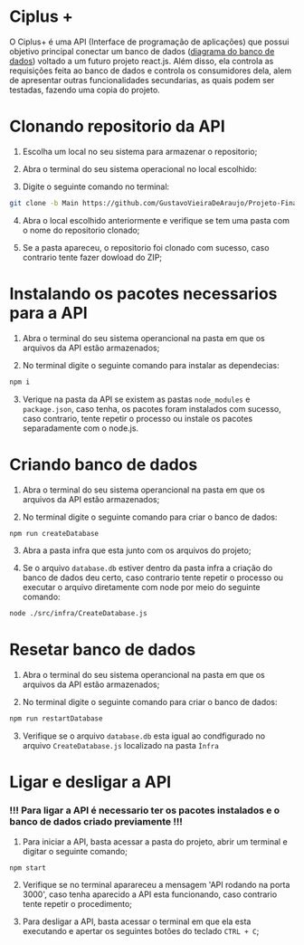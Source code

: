 # Ciplus +

O Ciplus+ é uma API (Interface de programação de aplicações) que possui objetivo principal conectar um banco de dados ([diagrama do banco de dados](https://dbdiagram.io/d/62f6d557c2d9cf52fa9bcb0f)) voltado a um futuro projeto react.js. Além disso, ela controla as requisições feita ao banco de dados e controla os consumidores dela, alem de apresentar outras funcionalidades secundarias, as quais podem ser testadas, fazendo uma copia do projeto.

# Clonando repositorio da API

1. Escolha um local no seu sistema para armazenar o repositorio;

2. Abra o terminal do seu sistema operacional no local escolhido:

3. Digite o seguinte comando no terminal:

```bash
git clone -b Main https://github.com/GustavoVieiraDeAraujo/Projeto-Final-Resilia-Modulo-4
```

4. Abra o local escolhido anteriormente e verifique se tem uma pasta com o nome do repositorio clonado;

5. Se a pasta apareceu, o repositorio foi clonado com sucesso, caso contrario tente fazer dowload do ZIP;

# Instalando os pacotes necessarios para a API

1. Abra o terminal do seu sistema operancional na pasta em que os arquivos da API estão armazenados;

2. No terminal digite o seguinte comando para instalar as dependecias:

```bash
npm i
```

3. Verique na pasta da API se existem as pastas ``node_modules`` e ``package.json``, caso tenha, os pacotes foram instalados com sucesso, caso contrario, tente repetir o processo ou instale os pacotes separadamente com o node.js.


# Criando banco de dados

1. Abra o terminal do seu sistema operancional na pasta em que os arquivos da API estão armazenados;

2. No terminal digite o seguinte comando para criar o banco de dados:

```bash
npm run createDatabase
```

3. Abra a pasta infra que esta junto com os arquivos do projeto;

4. Se o arquivo ``database.db`` estiver dentro da pasta infra a criação do banco de dados deu certo, caso contrario tente repetir o processo ou executar o arquivo diretamente com node por meio do seguinte comando:

```bash
node ./src/infra/CreateDatabase.js
```

# Resetar banco de dados

1. Abra o terminal do seu sistema operancional na pasta em que os arquivos da API estão armazenados;

2. No terminal digite o seguinte comando para criar o banco de dados:

```bash
npm run restartDatabase
```

3. Verifique se o arquivo ``database.db`` esta igual ao condfigurado no arquivo ``CreateDatabase.js`` localizado na pasta ``Ìnfra``

# Ligar e desligar a API

### !!! Para ligar a API é necessario ter os pacotes instalados e o banco de dados criado previamente !!!

1. Para iniciar a API, basta acessar a pasta do projeto, abrir um terminal e digitar o seguinte comando;

```bash
npm start
```

2. Verifique se no terminal aparareceu a mensagem 'API rodando na porta 3000', caso tenha aparecido a API esta funcionando, caso contrario tente repetir o procedimento;

3. Para desligar a API, basta acessar o terminal em que ela esta executando e apertar os seguintes botões do teclado  ``CTRL + C``;